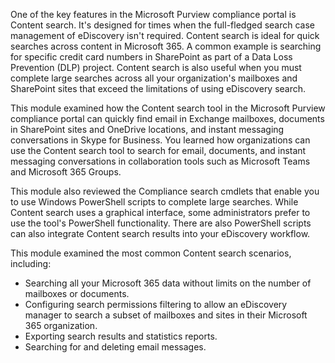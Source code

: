 One of the key features in the Microsoft Purview compliance portal is Content search. It's designed for times when the full-fledged search case management of eDiscovery isn't required. Content search is ideal for quick searches across content in Microsoft 365. A common example is searching for specific credit card numbers in SharePoint as part of a Data Loss Prevention (DLP) project. Content search is also useful when you must complete large searches across all your organization's mailboxes and SharePoint sites that exceed the limitations of using eDiscovery search.

This module examined how the Content search tool in the Microsoft Purview compliance portal can quickly find email in Exchange mailboxes, documents in SharePoint sites and OneDrive locations, and instant messaging conversations in Skype for Business. You learned how organizations can use the Content search tool to search for email, documents, and instant messaging conversations in collaboration tools such as Microsoft Teams and Microsoft 365 Groups.

This module also reviewed the Compliance search cmdlets that enable you to use Windows PowerShell scripts to complete large searches. While Content search uses a graphical interface, some administrators prefer to use the tool's PowerShell functionality. There are also PowerShell scripts can also integrate Content search results into your eDiscovery workflow.

This module examined the most common Content search scenarios, including:

 -  Searching all your Microsoft 365 data without limits on the number of mailboxes or documents.
 -  Configuring search permissions filtering to allow an eDiscovery manager to search a subset of mailboxes and sites in their Microsoft 365 organization.<br>
 -  Exporting search results and statistics reports.
 -  Searching for and deleting email messages.<br>
